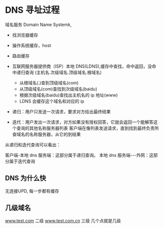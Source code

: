 # DNS 寻址过程

域名服务 Domain Name Systemk, 

- 找浏览器缓存
- 操作系统缓存，host
- 路由缓存
- 互联网服务器提供商（ISP）本地 DNS(LDNS),缓存中查找，命中返回，没命中递归查询
  (主机名.次级域名.顶级域名.根域名)

  - 从根域名(.)查到顶级域名(com)
  - 从顶级域名(com)查找到次级域名(baidu)
  - 根据次级域名(baidu)查找出主机名的 ip 地址(www)
  - LDNS 会缓存这个域名和对应的 ip

- 递归：用户只发送一次请求，要求对方给出最终结果
- 迭代：用户发出一次请求，对方如果没有授权回答，它就会返回一个能解答这个查询的其他名称服务器列表
  客户端在像列表发送请求，直到找到最终负责所查域名的名称服务器，从它的到结果

从递归和迭代查询可以看出：

客户端-本地 dns 服务端：这部分属于递归查询。
本地 dns 服务端---外网：这部分属于迭代查询

## DNS 为什么快
无连接UPD, 每一步都有缓存

## 几级域名
www.test.com 二级
www.test.com.cn 三级
几个点就是几级